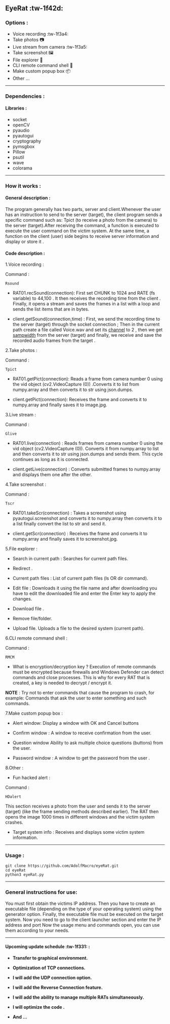 ## EyeRat :tw-1f42d:
### Options :

- Voice recording  :tw-1f3a4:
- Take photos 📷
- Live stream from camera :tw-1f3a5:
- Take screenshot 🖼️
- File explorer 📁
- CLI remote command shell 🚀
- Make custom popup box 📦
- Other ...
-------
###  Dependencies :
#### Libraries :
- socket
- openCV
- pyaudio
- pyautogui
- cryptography
- pymsgbox
- Pillow
- psutil
- wave
- colorama
-------
### How it works :
#### General description :
The program generally has two parts, server and client.Whenever the user has an instruction to send to the server (target), the client program sends a specific command such as: Tpict (to receive a photo from the camera) to the server (target).After receiving the command, a function is executed to execute the user command on the victim system.  At the same time, a function on the client (user) side begins to receive server information and display or store it .

#### Code description :

1.Voice recording :


Command :
```
Rsound
```

- RAT01.recSound(connection):
First set CHUNK to 1024 and RATE (fs variable) to 44,100 . It then receives the recording time from the client . Finally, it opens a stream and saves the frames in a list with a loop and sends the list items that are in bytes.


 -  client.getSound(connection,time) :
First, we send the recording time to the server (target) through the socket connection ; Then in the current path create a file called Voice.wav and set its [channel](https://www.wildlifeacoustics.com/resources/faqs/what-is-an-audio-channel "channel") to 2 , then we get [sampwidth](https://www.phonetik.uni-muenchen.de/forschung/BITS/TP1/Cookbook/node62.html "sampwidth") from the server (target) and finally, we receive and save the recorded audio frames from the target .



2.Take photos :


Command :
```
Tpict
```

- RAT01.getPict(connection):
Reads a frame from camera number 0 using the vid object (cv2.VideoCapture (0)) .Converts it to list from numpy.array and then converts it to str using json.dumps.

- client.getPict(connection):
Receives the frame and converts it to numpy.array and finally saves it to image.jpg.


3.Live stream :


Command :
```
Glive
```

- RAT01.live(connection) :
Reads frames from camera number 0 using the vid object (cv2.VideoCapture (0)). Converts it from numpy.array to list and then converts it to str using json.dumps and sends them.
This cycle continues as long as it is connected.

- client.getLive(connection) :
Converts submitted frames to numpy.array and displays them one after the other.

4.Take screenshot :


Command :
```
Tscr
```

- RAT01.takeScr(connection) :
Takes a screenshot using pyautogui.screenshot and converts it to numpy.array then converts it to a list finally convert the list to str and send it.

- client.getScr(connection) :
Receives the frame and converts it to numpy.array and finally saves it to screenshot.jpg.

5.File explorer :


- Search in current path :
Searches for current path files.

- Redirect .

-  Current path files :
List of  current path files (ls OR dir command).

- Edit file :
Downloads it using the file name and after downloading you have to edit the downloaded file and enter the Enter key to apply the changes.

- Download file .

- Remove file/folder.

- Upload file.
Uploads a file to the desired system (current path).


6.CLI remote command shell :


Command :
```
RMCM
```

- What is encryption/decryption key ?
Execution of remote commands must be encrypted because firewalls and Windows Defender can detect commands and close processes.
This is why for every RAT that is created, a key is needed to decrypt / encrypt it.


**NOTE** : Try not to enter commands that cause the program to crash, for example: Commands that ask the user to enter something and such commands.

7.Make custom popup box :



- Alert window:
Display a window with OK and Cancel buttons

- Confirm window :
A window to receive confirmation from the user.

- Question window
Ability to ask multiple choice questions (buttons) from the user.

- Password window :
A window to get the password from the user .

8.Other :


- Fun hacked alert :


Command :
```
HDalert
```
This section receives a photo from the user and sends it to the server (target) (like the frame sending methods described earlier).
The RAT then opens the image 1000 times in different windows and the victim system crashes.

- Target system info :
Receives and displays some victim system information.

-------

### Usage :
```
git clone https://github.com/AdolfMacro/eyeRat.git
cd eyeRat
python3 eyeRat.py
```

-------

### General instructions for use:

You must first obtain the victims IP address.
Then you have to create an executable file (depending on the type of your operating system) using the generator option.
Finally, the executable file must be executed on the target system.
Now you need to go to the client launcher section and enter the IP address and port
Now the usage menu and commands open, you can use them according to your needs.

--------

#### Upcoming update schedule :tw-1f331: :
- **Transfer to graphical environment.**

- **Optimization of TCP connections.**

- **I will add the UDP connection option.**

- **I will add the Reverse Connection feature.**

- **I will add the ability to manage multiple RATs simultaneously.**

- **I will optimize the code .**

- **And  ...**


